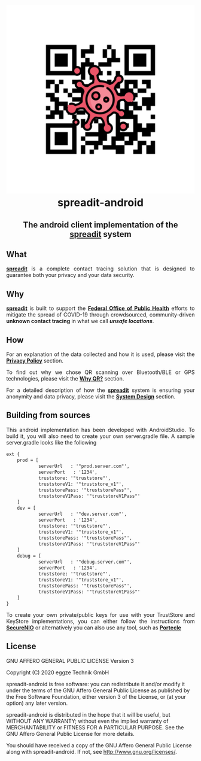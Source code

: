 # <h1 align=center>![spreadit-android](https://github.com/eggze/spreadit-android/raw/master/spreadit_logo.png) spreadit-android</h1>
## <h2 align=center>The android client implementation of the <a href="https://spreadit.eggze.com/">spreadit</a></strong> system</h2>

## <h2>What</h2>

<p style="text-align:justify"><strong><a href="https://spreadit.eggze.com/">spreadit</a></strong> is a complete contact tracing solution that is designed to guarantee both your privacy and your data security.</p>

## <h2>Why</h2>

<p style="text-align:justify"><strong><a href="https://spreadit.eggze.com/">spreadit</a></strong> is built to support the <strong><a href="https://www.bag.admin.ch/bag/en/home.html">Federal Office of Public Health</a></strong> efforts to mitigate the spread of COVID-19 through crowdsourced, community-driven <strong>unknown contact tracing</strong> in what we call <em><strong>unsafe locations</strong></em>.</p>

## <h2>How</h2>

<p style="text-align:justify">For an explanation of the data collected and how it is used, please visit the <strong><a href="https://spreadit.eggze.com/privacy-policy/">Privacy Policy</a></strong> section.</p>
		
<p style="text-align:justify">To find out why we chose QR scanning over Bluetooth/BLE or GPS technologies, please visit the <strong><a href="https://spreadit.eggze.com/why-qr">Why QR?</a></strong> section.</p>
		
<p style="text-align:justify">For a detailed description of how the <strong><a href="https://spreadit.eggze.com/">spreadit</a></strong> system is ensuring your anonymity and data privacy, please visit the <strong><a href="https://spreadit.eggze.com/system-design/">System Design</a></strong> section.</p>

## Building from sources

<p style="text-align:justify">This android implementation has been developed with AndroidStudio. To build it, you will also need to create your own server.gradle file. A sample server.gradle looks like the following</p>

```
ext {
    prod = [
            serverUrl   : '"prod.server.com"',
            serverPort   : '1234',
            truststore: '"truststore"',
            truststoreV1: '"truststore_v1"',
            truststorePass: '"truststorePass"',
            truststoreV1Pass: '"truststoreV1Pass"'
    ]
    dev = [
            serverUrl   : '"dev.server.com"',
            serverPort   : '1234',
            truststore: '"truststore"',
            truststoreV1: '"truststore_v1"',
            truststorePass: '"truststorePass"',
            truststoreV1Pass: '"truststoreV1Pass"'
    ]
    debug = [
            serverUrl   : '"debug.server.com"',
            serverPort   : '1234',
            truststore: '"truststore"',
            truststoreV1: '"truststore_v1"',
            truststorePass: '"truststorePass"',
            truststoreV1Pass: '"truststoreV1Pass"'
    ]
}
```

<p style="text-align:justify">To create your own private/public keys for use with your TrustStore and KeyStore implementations, you can either follow the instructions from <strong><a href="https://github.com/dermitza/SecureNIO">SecureNIO</a></strong> or alternatively you can also use any tool, such as <strong><a href="https://sourceforge.net/projects/portecle/">Portecle</a></strong></p>

## License

GNU AFFERO GENERAL PUBLIC LICENSE Version 3

Copyright (C) 2020 eggze Technik GmbH
 
spreadit-android is free software: you can redistribute it and/or modify it under the terms of the GNU Affero General Public License as published by the Free Software Foundation, either version 3 of the License, or (at your option) any later version.

spreadit-android is distributed in the hope that it will be useful, but WITHOUT ANY WARRANTY; without even the implied warranty of MERCHANTABILITY or FITNESS FOR A PARTICULAR PURPOSE. See the GNU Affero General Public License for more details.

You should have received a copy of the GNU Affero General Public License along with spreadit-android. If not, see <http://www.gnu.org/licenses/>.